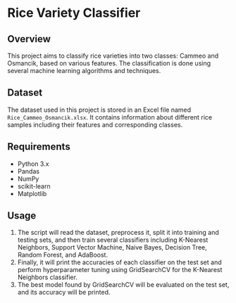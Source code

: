 # Rice Variety Classifier

## Overview
This project aims to classify rice varieties into two classes: Cammeo and Osmancik, based on various features. The classification is done using several machine learning algorithms and techniques.

## Dataset
The dataset used in this project is stored in an Excel file named `Rice_Cammeo_Osmancik.xlsx`. It contains information about different rice samples including their features and corresponding classes.

## Requirements
- Python 3.x
- Pandas
- NumPy
- scikit-learn
- Matplotlib

## Usage

1. The script will read the dataset, preprocess it, split it into training and testing sets, and then train several classifiers including K-Nearest Neighbors, Support Vector Machine, Naive Bayes, Decision Tree, Random Forest, and AdaBoost.
2. Finally, it will print the accuracies of each classifier on the test set and perform hyperparameter tuning using GridSearchCV for the K-Nearest Neighbors classifier.
3. The best model found by GridSearchCV will be evaluated on the test set, and its accuracy will be printed.



